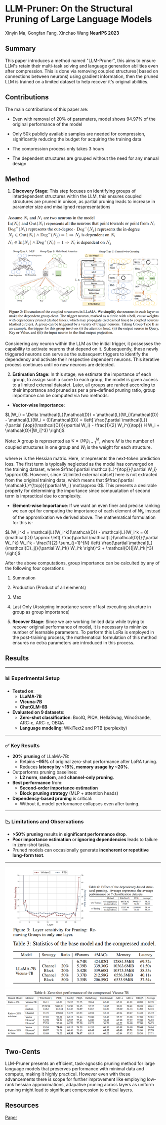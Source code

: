 # LLM-Pruner: On the Structural Pruning of Large Language Models

Xinyin Ma, Gongfan Fang, Xinchao Wang **NeurIPS 2023**

## Summary

This paper introduces a method named "LLM-Pruner", this aims to ensure LLM's retain their multi-task solving and language generation abilities even after compression. This is done via removing coupled structures( based on connections between neurons) using gradient information, then the pruned LLM is trained on a limited dataset to help recover it's original abilities.  

## Contributions

The main contributions of this paper are:

* Even with removal of 20% of parameters, model shows 94.97% of the original performance of the model

* Only 50k publicly available samples are needed for compression, significantly reducing the budget for acquiring the training data

* The compression process only takes 3 hours

*  The dependent structures are grouped without the need for any manual design 

## Method

1. **Discovery Stage**: This step focuses on identifying groups of interdependent structures within the LLM, this ensures coupled strcutures are pruned in unison, as partial pruning leads to increase in parameter size and misaligned respresentations

<img src='../images/Discovery_stage.png'>

 Considering any neuron within the LLM as the initial trigger, it possesses the capability to activate neurons that depend on it. Subsequently, these newly triggered neurons can serve as the subsequent triggers to identify the dependency and activate their respective dependent neurons. This iterative process continues until no new neurons are detected.

2. **Estimation Stage**: In this stage, we estimate the importance of each group, to assign such a score to each group, the model is given access to a limited external datastet. Later, all groups are ranked according to their importance and pruned as per a pre-defined pruning ratio, group importance can be computed via two methods:
  * **Vector-wise Importance**:

$L(W_i) = \Delta \mathcal{L}(\mathcal{D}) = \mathcal{L}(W_i)(\mathcal{D}) - \mathcal{L}(W_i = 0)(\mathcal{D}) = \left[ \frac{\partial \mathcal{L}}{\partial {\top}(\mathcal{D})}{\partial W_i} - \frac{1}{2} W_i^{{\top}} H W_i + \mathcal{O}(|W_i|^3) \right]$

Note: A group is represented as $\mathcal{G} = \{W_i\}_{i=1}^{M}$, where $M$ is the number of coupled structures in one group and $W_i$ is the weight for each structure.

where $H$ is the Hessian matrix. Here, $\mathcal{L}$ represents the next-token prediction loss. The first term is typically neglected as the model has converged on the training dataset, where $\frac{\partial \mathcal{L}^{\top}}{\partial W_i} \approx 0$. However, since $\mathcal{D}$(limited external datset) here is not extracted from the original training data, which means that $\frac{\partial \mathcal{L}^{\top}}{\partial W_i} \not\approx 0$. This presents a desirable property for determining the importance since compuatation of second term is impractical due to complexity.

  * **Element-wise Importance**: If we want an even finer and precise ranking we can opt for computing the importance of each element of $W_i$, instead of the appromixation we derived above. The mathematical formulation for this is-

$L(W_i^k) = \mathcal{L}(W_i^k)(\mathcal{D}) - \mathcal{L}(W_i^k = 0)(\mathcal{D}) \approx \left[ \frac{\partial \mathcal{L}(\mathcal{D})}{\partial W_i^k} W_i^k - \frac{1}{2} \sum_{j=1}^{N} \left( \frac{\partial \mathcal{L}(\mathcal{D}_j)}{\partial W_i^k} W_i^k \right)^2 + \mathcal{O}(|W_i^k|^3) \right]$

  After the above computations, group importance can be calculted by any of the following four operations
  1. Summation
  2. Production (Product of all elements)
  3. Max
  4. Last Only (Assigning importance score of last executing structure in group as group importance)

3. **Recover Stage**: Since we are working limited data while trying to recover original performance of model, it is necessary to minimize number of learnable parameters. To perform this LoRa is employed in the post-training process, the mathematical formulation of this method ensures no ectra parameters are introduced in this process. 

## Results

---

### 📊 Experimental Setup

- **Tested on**:
  - **LLaMA-7B**
  - **Vicuna-7B**
  - **ChatGLM-6B**
- **Evaluated on 9 datasets**:
  - **Zero-shot classification**: BoolQ, PIQA, HellaSwag, WinoGrande, ARC-e, ARC-c, OBQA
  - **Language modeling**: WikiText2 and PTB (perplexity)

---

### ✅ Key Results

- **20% pruning** of LLaMA-7B:
  - Retains **~95%** of original zero-shot performance after LoRA tuning.
  - Reduces **latency by ~15%**, **memory usage by ~20%**.
- Outperforms pruning baselines:
  - **L2 norm**, **random**, and **channel-only pruning**.
- **Best performance** from:
  - **Second-order importance estimation**
  - **Block pruning strategy** (MLP + attention heads)
- **Dependency-based pruning** is critical:
  - Without it, model performance collapses even after tuning.

---

### 📉 Limitations and Observations

- **>50% pruning** results in **significant performance drop**.
- **Poor importance estimation** or **ignoring dependencies** leads to failure in zero-shot tasks.
- Pruned models can occasionally generate **incoherent or repetitive long-form text**.

---

<img src='../images/Pruner_1.png'>

<img src='../images/Pruner_2.png'>


## Two-Cents

LLM-Pruner presents an efficient, task-agnostic pruning method for large language models that preserves performance with minimal data and compute, making it highly practical. However even with these advancements there is scope for further improvement like employing low-rank hessian approximations, adapative pruning across layers as uniform pruning might lead to significant compression to critical layers.

## Resources

[Paper](https://arxiv.org/abs/2305.11627)
